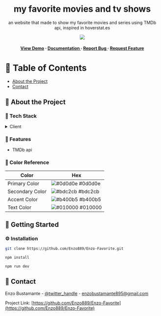 <div align='center'>

<h1>my favorite movies and tv shows</h1>
<p>an website that made to show my favorite movies and series using TMDb api, inspired in hoverstat.es</p>
<img src="https://i.pinimg.com/736x/e6/2c/bf/e62cbf40686a846a93b81854d67c9c13.jpg" /> 
<h4> <a href="https://enzofavorite.vercel.app/">View Demo</a> <span> · </span> <a href="https://github.com/Enzo889/Enzofavorite/blob/master/README.md"> Documentation </a> <span> · </span> <a href="https://github.com/Enzo889/Enzofavorite/issues"> Report Bug </a> <span> · </span> <a href="https://github.com/Enzo889/Enzofavorite/issues"> Request Feature </a> </h4>


</div>

# :notebook_with_decorative_cover: Table of Contents

- [About the Project](#star2-about-the-project)
- [Contact](#handshake-contact)


## :star2: About the Project
### :space_invader: Tech Stack
<details> <summary>Client</summary> <ul>
<li><a href="">React</a></li>
</ul> </details>

### :dart: Features
- TMDb api


### :art: Color Reference
| Color | Hex |
| --------------- | ---------------------------------------------------------------- |
| Primary Color | ![#0d0d0e](https://via.placeholder.com/10/0d0d0e?text=+) #0d0d0e |
| Secondary Color | ![#bdc2cb](https://via.placeholder.com/10/bdc2cb?text=+) #bdc2cb |
| Accent Color | ![#b400b5](https://via.placeholder.com/10/b400b5?text=+) #b400b5 |
| Text Color | ![#010000](https://via.placeholder.com/10/010000?text=+) #010000 |

## :toolbox: Getting Started

### :gear: Installation


```bash
git clone https://github.com/Enzo889/Enzo-Favorite.git
```

```bash
npm install
```

```bash
npm run dev
```


## :handshake: Contact

Enzo Bustamante - [@twitter_handle](https://twitter.com/enzonicolas24) - enzobustamante895@gmail.com

Project Link: [https://github.com/Enzo889/Enzo-Favorite](https://github.com/Enzo889/Enzo-Favorite)
